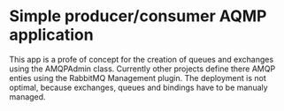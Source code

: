 # Simple producer/consumer AQMP application 

This app is a profe of concept for the creation of queues and exchanges using the AMQPAdmin class. Currently other projects define there AMQP enties using the RabbitMQ Management plugin. The deployment is not optimal, because exchanges, queues and bindings have to be manualy managed. 
